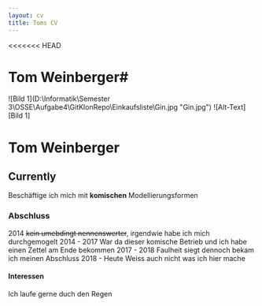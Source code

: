 ```yaml
---
layout: cv
title: Toms CV
---
```


<<<<<<< HEAD
# Tom Weinberger#
![Bild 1](D:\Informatik\Semester 3\OSSE\Aufgabe4\GitKlonRepo\Einkaufsliste\Gin.jpg "Gin.jpg")
![Alt-Text][Bild 1]

# Tom Weinberger #

## Currently ##

Beschäftige ich mich mit **komischen** Modellierungsformen

### Abschluss ###
2014 ~~kein umebdingt nennenswerter~~, irgendwie habe  ich mich durchgemogelt
2014 - 2017 War da dieser komische Betrieb und ich habe einen Zettel am Ende bekommen
2017 - 2018 Faulheit siegt dennoch bekam ich meinen Abschluss
2018 - Heute Weiss auch  nicht was ich hier mache
#### Interessen ####

Ich laufe gerne duch den Regen
